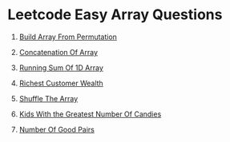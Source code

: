 
Leetcode Easy Array Questions
=============================

1. [Build Array From Permutation](https://leetcode.com/problems/build-array-from-permutation/)

2. [Concatenation Of Array](https://leetcode.com/problems/concatenation-of-array/)

3. [Running Sum Of 1D Array](https://leetcode.com/problems/running-sum-of-1d-array/)

4. [Richest Customer Wealth](https://leetcode.com/problems/richest-customer-wealth/)

5. [Shuffle The Array](https://leetcode.com/problems/shuffle-the-array/)

6. [Kids With the Greatest Number Of Candies](https://leetcode.com/problems/kids-with-the-greatest-number-of-candies/)

7. [Number Of Good Pairs](https://leetcode.com/problems/number-of-good-pairs/)